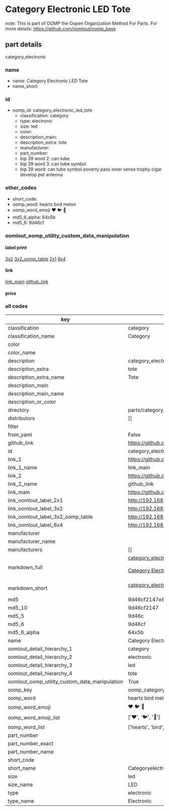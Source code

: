 # Category Electronic LED Tote  

note: This is part of OOMP the Oopen Organization Method For Parts. For more details: https://github.com/oomlout/oomp_base

##  part details



category_electronic

### name
* name: Category Electronic LED Tote
* name_short: 
### id
* oomp_id: category_electronic_led_tote
  * classification: category
  * type: electronic
  * size: led
  * color: 
  * description_main: 
  * description_extra: tote
  * manufacturer: 
  * part_number: 
  * bip 39 word 2: can tube
  * bip 39 word 3: can tube symbol
  * bip 39 word: can tube symbol poverty pass inner sense trophy cigar develop pet antenna

### other_codes
* short_code: 
* oomp_word: hearts bird melon
* oomp_word_emoji :hearts: :bird: :melon:
* md5_6_alpha: 64x5b
* md5_6: 9d46cf






### oomlout_oomp_utility_custom_data_manipulation
#### label print
[3x2](http://192.168.1.245:1112/?label=oomp%2064x5b)
[3x2_oomp_table](http://192.168.1.107:1112/?label=oomp%2064x5b)
[2x1](http://192.168.1.242:1112/?label=oomp%2064x5b)
[6x4](http://192.168.1.55:1112/?label=oomp%2064x5b)    

#### link

[link_main](https://github.com/oomlout/oomlout_oomp_current_version_messy/tree/main/parts/category_electronic_led_tote) [github_link](https://github.com/oomlout/oomlout_oomp_part_src/tree/main/parts/category_electronic_led_tote)                             

#### price







### all codes 
| key | value |  
| --- | --- |  
| classification | category |  
| classification_name | Category |  
| color |  |  
| color_name |  |  
| description | category_electronic |  
| description_extra | tote |  
| description_extra_name | Tote |  
| description_main |  |  
| description_main_name |  |  
| description_or_color |   |  
| directory | parts/category_electronic_led_tote |  
| distributors | [] |  
| filter |  |  
| from_yaml | False |  
| github_link | https://github.com/oomlout/oomlout_oomp_part_src/tree/main/parts/category_electronic_led_tote |  
| id | category_electronic_led_tote |  
| link_1 | https://github.com/oomlout/oomlout_oomp_current_version_messy/tree/main/parts/category_electronic_led_tote |  
| link_1_name | link_main |  
| link_2 | https://github.com/oomlout/oomlout_oomp_part_src/tree/main/parts/category_electronic_led_tote |  
| link_2_name | github_link |  
| link_main | https://github.com/oomlout/oomlout_oomp_current_version_messy/tree/main/parts/category_electronic_led_tote |  
| link_oomlout_label_2x1 | http://192.168.1.242:1112/?label=oomp%2064x5b |  
| link_oomlout_label_3x2 | http://192.168.1.245:1112/?label=oomp%2064x5b |  
| link_oomlout_label_3x2_oomp_table | http://192.168.1.107:1112/?label=oomp%2064x5b |  
| link_oomlout_label_6x4 | http://192.168.1.55:1112/?label=oomp%2064x5b |  
| manufacturer |  |  
| manufacturer_name |  |  
| manufacturers | [] |  
| markdown_full | [category_electronic_led_tote](https://github.com/oomlout/oomlout_oomp_current_version_messy/tree/main/parts/category_electronic_led_tote)<br>[](https://github.com/oomlout/oomlout_oomp_current_version_messy/tree/main/parts/category_electronic_led_tote)<br>[Category Electronic Led Tote](https://github.com/oomlout/oomlout_oomp_current_version_messy/tree/main/parts/category_electronic_led_tote)<br><br> |  
| markdown_short | [category_electronic_led_tote](https://github.com/oomlout/oomlout_oomp_current_version_messy/tree/main/parts/category_electronic_led_tote)<br><br> |  
| md5 | 9d46cf2147e8f879d1d05a91b8fa8107 |  
| md5_10 | 9d46cf2147 |  
| md5_5 | 9d46c |  
| md5_6 | 9d46cf |  
| md5_6_alpha | 64x5b |  
| name | Category Electronic LED Tote |  
| oomlout_detail_hierarchy_1 | category |  
| oomlout_detail_hierarchy_2 | electronic |  
| oomlout_detail_hierarchy_3 | led |  
| oomlout_detail_hierarchy_4 | tote |  
| oomlout_oomp_utility_custom_data_manipulation | True |  
| oomp_key | oomp_category_electronic_led_tote |  
| oomp_word | hearts bird melon |  
| oomp_word_emoji | :hearts: :bird: :melon: |  
| oomp_word_emoji_list | [':hearts:', ':bird:', ':melon:'] |  
| oomp_word_list | ['hearts', 'bird', 'melon'] |  
| part_number |  |  
| part_number_exact |  |  
| part_number_name |  |  
| short_code |  |  
| short_name | Categoryelectronic |  
| size | led |  
| size_name | LED |  
| type | electronic |  
| type_name | Electronic |  
